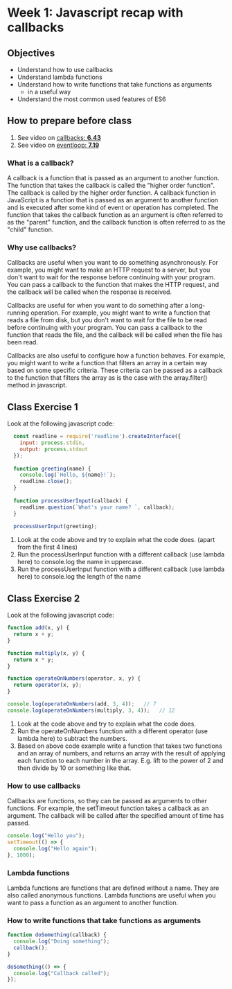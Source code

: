 # Week 1: Javascript recap with callbacks

## Objectives

- Understand how to use callbacks
- Understand lambda functions
- Understand how to write functions that take functions as arguments
  - in a useful way
- Understand the most common used  features of ES6 

## How to prepare before class

1. See video on [callbacks: **6.43**](https://www.youtube.com/watch?v=kz_vwAF4NHI&ab_channel=JamesQQuick)
2. See video on [eventloop: **7.19**](https://www.youtube.com/watch?v=lqLSNG_79lI&ab_channel=JamesQQuick)

### What is a callback?

A callback is a function that is passed as an argument to another function. The function that takes the callback is called the "higher order function". The callback is called by the higher order function.
A callback function in JavaScript is a function that is passed as an argument to another function and is executed after some kind of event or operation has completed. The function that takes the callback
function as an argument is often referred to as the "parent" function, and the callback function is often referred to as the "child" function.

### Why use callbacks?

Callbacks are useful when you want to do something asynchronously. For example, you might want to make an HTTP request to a server, but you don't want to wait for the response before continuing with your program. You can pass a callback to the function that makes the HTTP request, and the callback will be called when the response is received.

Callbacks are useful for when you want to do something after a long-running operation. For example, you might want to write a function that reads a file from disk, but you don't want to wait for the file to be read before continuing with your program. You can pass a callback to the function that reads the file, and the callback will be called when the file has been read.

Callbacks are also useful to configure how a function behaves. For example, you might want to write a function that filters an array in a certain way based on some specific criteria. These criteria can be passed as a callback to the function that filters the array as is the case with the array.filter() method in javascript.

## Class Exercise 1

Look at the following javascript code: 
```js 
  const readline = require('readline').createInterface({
    input: process.stdin,
    output: process.stdout
  });
  
  function greeting(name) {
    console.log(`Hello, ${name}!`);
    readline.close();
  }
  
  function processUserInput(callback) {
    readline.question(`What's your name? `, callback);
  }
  
  processUserInput(greeting);
````
1. Look at the code above and try to explain what the code does. (apart from the first 4 lines)
2. Run the processUserInput function with a different callback (use lambda here) to console.log the name in uppercase.
3. Run the processUserInput function with a different callback (use lambda here) to console.log the length of the name

## Class Exercise 2

Look at the following javascript code: 
```js
function add(x, y) {
  return x + y;
}

function multiply(x, y) {
  return x * y;
}

function operateOnNumbers(operator, x, y) {
  return operator(x, y);
}

console.log(operateOnNumbers(add, 3, 4));   // 7
console.log(operateOnNumbers(multiply, 3, 4));   // 12
````
1. Look at the code above and try to explain what the code does.
2. Run the operateOnNumbers function with a different operator (use lambda here) to subtract the numbers.
3. Based on above code example write a function that takes two functions and an array of numbers, and returns an array with the result of applying each function to each number in the array. E.g. lift to the power of 2 and then divide by 10 or something like that.

### How to use callbacks

Callbacks are functions, so they can be passed as arguments to other functions. For example, the setTimeout function takes a callback as an argument. The callback will be called after the specified amount of time has passed.

```js
console.log("Hello you");
setTimeout(() => {
  console.log("Hello again");
}, 1000);
```

### Lambda functions

Lambda functions are functions that are defined without a name. They are also called anonymous functions. Lambda functions are useful when you want to pass a function as an argument to another function. 

### How to write functions that take functions as arguments

```js
function doSomething(callback) {
  console.log("Doing something");
  callback();
}

doSomething(() => {
  console.log("Callback called");
});
```
